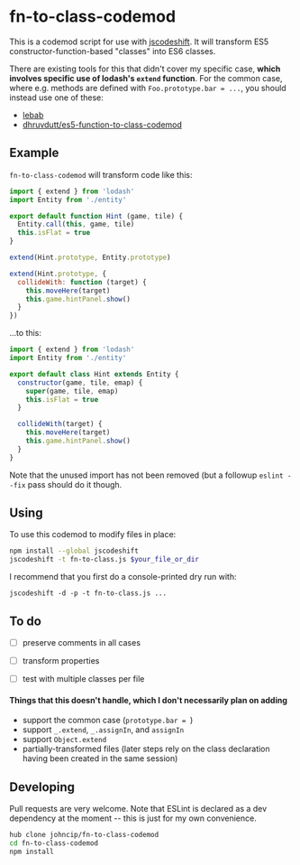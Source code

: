 # fn-to-class-codemod

This is a codemod script for use with [jscodeshift](https://github.com/facebook/jscodeshift). It will transform ES5 constructor-function-based "classes" into ES6 classes.

There are existing tools for this that didn't cover my specific case, **which involves specific use of lodash's `extend` function**. For the common case, where e.g. methods are defined with `Foo.prototype.bar = ...`, you should instead use one of these:

- [lebab](https://github.com/lebab/lebab)
- [dhruvdutt/es5-function-to-class-codemod](https://github.com/dhruvdutt/es5-function-to-class-codemod)

## Example

`fn-to-class-codemod` will transform code like this:

```javascript
import { extend } from 'lodash'
import Entity from './entity'

export default function Hint (game, tile) {
  Entity.call(this, game, tile)
  this.isFlat = true
}

extend(Hint.prototype, Entity.prototype)

extend(Hint.prototype, {
  collideWith: function (target) {
    this.moveHere(target)
    this.game.hintPanel.show()
  }
})
```

...to this:

```javascript
import { extend } from 'lodash'
import Entity from './entity'

export default class Hint extends Entity {
  constructor(game, tile, emap) {
    super(game, tile, emap)
    this.isFlat = true
  }

  collideWith(target) {
    this.moveHere(target)
    this.game.hintPanel.show()
  }
}
```

Note that the unused import has not been removed (but a followup `eslint --fix` pass should do it though.

## Using

To use this codemod to modify files in place:

```bash
npm install --global jscodeshift
jscodeshift -t fn-to-class.js $your_file_or_dir
```

I recommend that you first do a console-printed dry run with:

```
jscodeshift -d -p -t fn-to-class.js ...
```


## To do

- [ ] preserve comments in all cases
- [ ] transform properties
- [ ] test with multiple classes per file


#### Things that this doesn't handle, which I don't necessarily plan on adding

- support the common case (`prototype.bar = `)
- support `_.extend`, `_.assignIn`, and `assignIn`
- support `Object.extend`
- partially-transformed files (later steps rely on the class declaration having been created in the same session)

## Developing

Pull requests are very welcome. Note that ESLint is declared as a dev dependency at the moment -- this is just for my own convenience.

```bash
hub clone johncip/fn-to-class-codemod
cd fn-to-class-codemod
npm install
```
